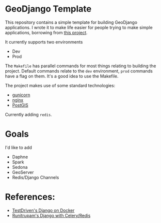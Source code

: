 # GeoDjango Template

This repository contains a simple template for building GeoDjango applications. I wrote it to make life easier for people trying to make simple applications, borrowing from [this project][1].

It currently supports two environments

- Dev
- Prod

The `Makefile` has parallel commands for most things relating to building the project. Default commands relate to the `dev` environment, `prod` commands have a flag on them.
It's a good idea to use the Makefile.

The project makes use of some standard technologies:

- [gunicorn][2]
- [nginx][3]
- [PostGIS][4]

Currently adding `redis`.

# Goals

I'd like to add

- Daphne
- Spark
- Sedona
- GeoServer
- Redis/Django Channels

# References:

- [TestDriven's Django on Docker][1]
- [Runitrupam's Django with Celery/Redis][5]

[1]: https://testdriven.io/blog/dockerizing-django-with-postgres-gunicorn-and-nginx/?utm_source=pocket_saves
[2]: https://gunicorn.org
[3]: https://www.nginx.com
[4]: https://www.postgis.net
[5]: https://github.com/runitrupam/Django-Docker-Compose-Celery-Redis-PostgreSQL


